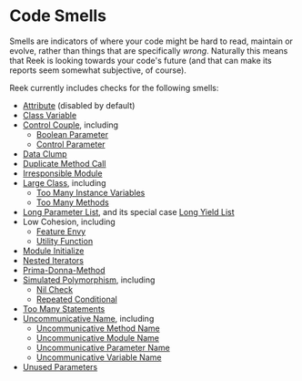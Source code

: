 # Code Smells

Smells are indicators of where your code might be hard to read, maintain or evolve, rather than things that are specifically _wrong_. Naturally this means that Reek is looking towards your code's future (and that can make its reports seem somewhat subjective, of course).

Reek currently includes checks for the following smells:

* [Attribute](Attribute.md) (disabled by default)
* [Class Variable](Class-Variable.md)
* [Control Couple](Control-Couple.md), including
  * [Boolean Parameter](Boolean-Parameter.md)
  * [Control Parameter](Control-Parameter.md)
* [Data Clump](Data-Clump.md)
* [Duplicate Method Call](Duplicate-Method-Call.md)
* [Irresponsible Module](Irresponsible-Module.md)
* [Large Class](Large-Class.md), including
  * [Too Many Instance Variables](Too-Many-Instance-Variables.md)
  * [Too Many Methods](Too-Many-Methods.md)
* [Long Parameter List](Long-Parameter-List.md), and its special case [Long Yield List](Long-Yield-List.md)
* Low Cohesion, including
  * [Feature Envy](Feature-Envy.md)
  * [Utility Function](Utility-Function.md)
* [Module Initialize](Module-Initialize.md)
* [Nested Iterators](Nested-Iterators.md)
* [Prima-Donna-Method](Prima-Donna-Method.md)
* [Simulated Polymorphism](Simulated-Polymorphism.md), including
  * [Nil Check](Nil-Check.md)
  * [Repeated Conditional](Repeated-Conditional.md)
* [Too Many Statements](Too-Many-Statements.md)
* [Uncommunicative Name](Uncommunicative-Name.md), including
  * [Uncommunicative Method Name](Uncommunicative-Method-Name.md)
  * [Uncommunicative Module Name](Uncommunicative-Module-Name.md)
  * [Uncommunicative Parameter Name](Uncommunicative-Parameter-Name.md)
  * [Uncommunicative Variable Name](Uncommunicative-Variable-Name.md)
* [Unused Parameters](Unused-Parameters.md)